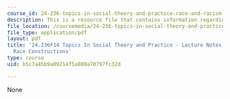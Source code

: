 ```yaml
---
course_id: 24-236-topics-in-social-theory-and-practice-race-and-racism-fall-2014
description: This is a resource file that contains information regarding session 11.
file_location: /coursemedia/24-236-topics-in-social-theory-and-practice-race-and-racism-fall-2014/b5c7a45b9a09214f5a880a70797fc32d_MIT24_236F14_Sess11.pdf
file_type: application/pdf
layout: pdf
title: '24.236F14 Topics In Social Theory and Practice - Lecture Notes: Gender and
  Race Constructions'
type: course
uid: b5c7a45b9a09214f5a880a70797fc32d

---
```

None